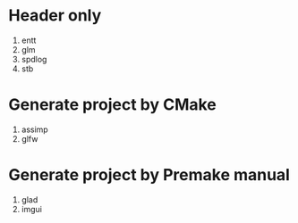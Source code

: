 # Header only
1. entt
2. glm
3. spdlog
4. stb

# Generate project by CMake
1. assimp
2. glfw

# Generate project by Premake manual
1. glad
2. imgui
